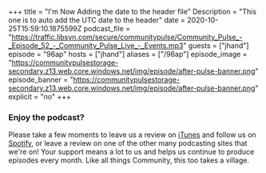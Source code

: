 +++ title = "I'm Now Adding the date to the header file" Description = "This one is to auto add the UTC date to the header" date = 2020-10-25T15:59:10.1875599Z podcast_file = "https://traffic.libsyn.com/secure/communitypulse/Community_Pulse_-_Episode_52_-_Community_Pulse_Live_-_Events.mp3" guests = ["jhand"] episode = "96ap" hosts = ["jhand"] aliases = ["/96ap"] episode_image = "https://communitypulsestorage-secondary.z13.web.core.windows.net/img/episode/after-pulse-banner.png" episode_banner = "https://communitypulsestorage-secondary.z13.web.core.windows.net/img/episode/after-pulse-banner.png" explicit = "no"+++ ### Enjoy the podcast? Please take a few moments to leave us a review on [iTunes](https://itunes.apple.com/us/podcast/community-pulse/id1218368182?mt=2) and follow us on [Spotify](https://open.spotify.com/show/3I7g5WfMSgpWu38zZMjet?si=565TMb81SaWwrJYbAIeOxQ), or leave a review on one of the other many podcasting sites that we're on! Your support means a lot to us and helps us continue to produce episodes every month. Like all things Community, this too takes a village.